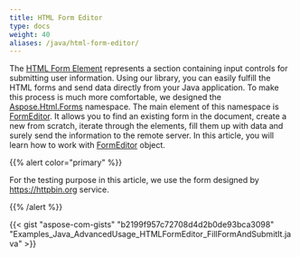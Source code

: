 ```yaml
---
title: HTML Form Editor
type: docs
weight: 40
aliases: /java/html-form-editor/
---
```


The [HTML Form Element](https://reference.aspose.com/html/java/com.aspose.html/HTMLFormElement) represents a section containing input controls for submitting user information. Using our library, you can easily fulfill the HTML forms and send data directly from your Java application. To make this process is much more comfortable, we designed the [Aspose.Html.Forms](https://reference.aspose.com/html/java/com.aspose.html.forms/package-frame) namespace. The main element of this namespace is [FormEditor](https://reference.aspose.com/html/java/com.aspose.html.forms/FormEditor). It allows you to find an existing form in the document, create a new from scratch, iterate through the elements, fill them up with data and surely send the information to the remote server. In this article, you will learn how to work with [FormEditor](https://reference.aspose.com/html/java/com.aspose.html.forms/FormEditor) object.

{{% alert color="primary" %}} 

For the testing purpose in this article, we use the form designed by <https://httpbin.org> service.

{{% /alert %}} 

{{< gist "aspose-com-gists" "b2199f957c72708d4d2b0de93bca3098" "Examples_Java_AdvancedUsage_HTMLFormEditor_FillFormAndSubmitIt.java" >}}



